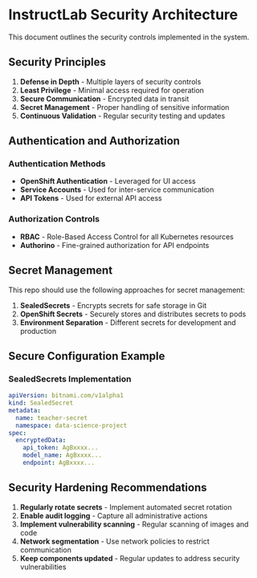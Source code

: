 # InstructLab Security Architecture

This document outlines the security controls implemented in the system.

## Security Principles

1. **Defense in Depth** - Multiple layers of security controls
2. **Least Privilege** - Minimal access required for operation
3. **Secure Communication** - Encrypted data in transit
4. **Secret Management** - Proper handling of sensitive information
5. **Continuous Validation** - Regular security testing and updates

## Authentication and Authorization

### Authentication Methods

- **OpenShift Authentication** - Leveraged for UI access
- **Service Accounts** - Used for inter-service communication
- **API Tokens** - Used for external API access

### Authorization Controls

- **RBAC** - Role-Based Access Control for all Kubernetes resources
- **Authorino** - Fine-grained authorization for API endpoints

## Secret Management

This repo should use the following approaches for secret management:

1. **SealedSecrets** - Encrypts secrets for safe storage in Git
2. **OpenShift Secrets** - Securely stores and distributes secrets to pods
3. **Environment Separation** - Different secrets for development and production

## Secure Configuration Example

### SealedSecrets Implementation

```yaml
apiVersion: bitnami.com/v1alpha1
kind: SealedSecret
metadata:
  name: teacher-secret
  namespace: data-science-project
spec:
  encryptedData:
    api_token: AgBxxxx...
    model_name: AgBxxxx...
    endpoint: AgBxxxx...
```

## Security Hardening Recommendations

1. **Regularly rotate secrets** - Implement automated secret rotation
2. **Enable audit logging** - Capture all administrative actions
3. **Implement vulnerability scanning** - Regular scanning of images and code
4. **Network segmentation** - Use network policies to restrict communication
5. **Keep components updated** - Regular updates to address security vulnerabilities
